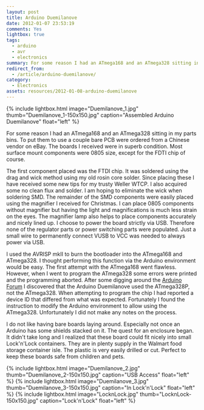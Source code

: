 ```yaml
---
layout: post
title: Arduino Duemilanove
date: 2012-01-07 23:53:19
comments: Yes
lightbox: true
tags:
  - arduino
  - avr
  - electronics
summary: For some reason I had an ATmega168 and an ATmega328 sitting in my parts bins. To put them to use a couple bare PCB were ordered from a Chinese vendor on eBay. The boards I received were in superb condition. Most surface mount components were 0805 size, except for the FDTI chip of course.
redirect_from:
  - /article/arduino-duemilanove/
category:
  - Electronics
assets: resources/2012-01-08-arduino-duemilanove
---
```


{% include lightbox.html image="Duemilanove_1.jpg" thumb="Duemilanove_1-150x150.jpg" caption="Assembled Arduino Duemilanove"  float="left" %}

For some reason I had an ATmega168 and an ATmega328 sitting in my parts bins. To put them to use a couple bare PCB were ordered from a Chinese vendor on eBay. The boards I received were in superb condition. Most surface mount components were 0805 size, except for the FDTI chip of course.

The first component placed was the FTDI chip. It was soldered using the drag and wick method using my old rosin core solder. Since placing these I have received some new tips for my trusty Weller WTCP. I also acquired some no clean flux and solder. I am hoping to eliminate the wick when soldering SMD. The remainder of the SMD components were easily placed using the magnifier I received for Christmas. I can place 0805 components without magnifier but having the light and magnifications is much less strain on the eyes. The magnifier lamp also helps to place components accurately and nicely lined up. I choose to power the board strictly via USB. Therefore none of the regulator parts or power switching parts were populated. Just a small wire to permanently connect VUSB to VCC was needed to always power via USB.
<!-- more -->
I used the AVRISP mkII to burn the bootloader into the ATmega168 and ATmega328. I thought performing this function via the Arduino environment would be easy. The first attempt with the ATmega168 went flawless. However, when I went to program the ATmega328 some errors were printed and the programming aborted. After some digging around the [Arduino Forum](http://arduino.cc/forum/) I discovered that the Arduino Duemilanove used the ATmega328P, not the ATmega328. When attempting to program the chip I had reported a device ID that differed from what was expected. Fortunately I found the instruction to modify the Arduino environment to allow using the ATmega328. Unfortunately I did not make any notes on the process.

I do not like having bare boards laying around. Especially not once an Arduino has some shields stacked on it. The quest for an enclosure began. It didn't take long and I realized that these board could fit nicely into small Lock'n'Lock containers. They are in plenty supply in the Walmart food storage container isle. The plastic is very easily drilled or cut. Perfect to keep these boards safe from children and pets.

{% include lightbox.html image="Duemilanove_2.jpg" thumb="Duemilanove_2-150x150.jpg" caption="USB Access"  float="left" %}
{% include lightbox.html image="Duemilanove_3.jpg" thumb="Duemilanove_3-150x150.jpg" caption="In Lock'n'Lock"  float="left" %}
{% include lightbox.html image="LocknLock.jpg" thumb="LocknLock-150x150.jpg" caption="Lock'n'Lock"  float="left" %}
